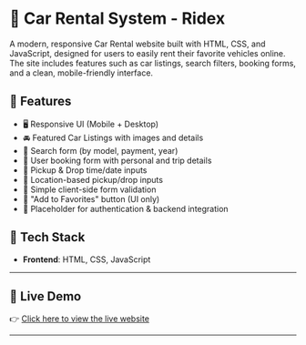 # 🚗 Car Rental System - Ridex

A modern, responsive Car Rental website built with HTML, CSS, and JavaScript, designed for users to easily rent their favorite vehicles online. The site includes features such as car listings, search filters, booking forms, and a clean, mobile-friendly interface.

## 📌 Features

- 🖥️ Responsive UI (Mobile + Desktop)
- 🚘 Featured Car Listings with images and details
- 🔎 Search form (by model, payment, year)
- 👤 User booking form with personal and trip details
- 📅 Pickup & Drop time/date inputs
- 📍 Location-based pickup/drop inputs
- 📝 Simple client-side form validation
- 💖 "Add to Favorites" button (UI only)
- 🔐 Placeholder for authentication & backend integration

## 🧰 Tech Stack

- **Frontend**: HTML, CSS, JavaScript

----

## 🔗 Live Demo

👉 [Click here to view the live website](https://vaishnavi-patekar.github.io/Car-Rental-Website/)

---
